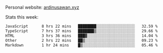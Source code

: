 Personal website: [ardinusawan.xyz](https://ardinusawan.xyz)

Stats this week:
<!--START_SECTION:waka-->

```txt
JavaScript      8 hrs 22 mins   ████████░░░░░░░░░░░░░░░░░   32.59 %
TypeScript      7 hrs 37 mins   ███████▒░░░░░░░░░░░░░░░░░   29.66 %
HTML            3 hrs 36 mins   ███▓░░░░░░░░░░░░░░░░░░░░░   14.04 %
Other           2 hrs 22 mins   ██▒░░░░░░░░░░░░░░░░░░░░░░   09.23 %
Markdown        1 hr 24 mins    █▒░░░░░░░░░░░░░░░░░░░░░░░   05.46 %
```

<!--END_SECTION:waka-->
